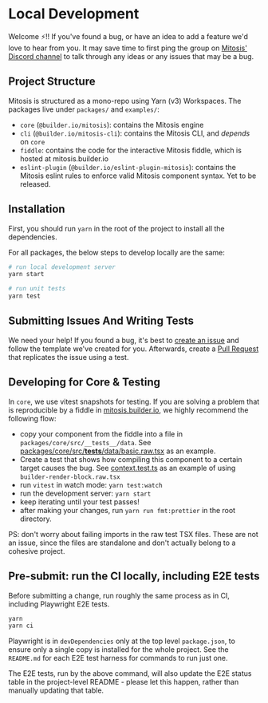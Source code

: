 # Local Development

Welcome ⚡️!! If you've found a bug, or have an idea to add a feature we'd love to hear from you. It may save time to first ping the group on [Mitosis' Discord channel](https://discord.com/channels/842438759945601056/935218469799071835) to talk through any ideas or any issues that may be a bug.

## Project Structure

Mitosis is structured as a mono-repo using Yarn (v3) Workspaces. The packages
live under `packages/` and `examples/`:

- `core` (`@builder.io/mitosis`): contains the Mitosis engine
- `cli` (`@builder.io/mitosis-cli`): contains the Mitosis CLI, and _depends_ on `core`
- `fiddle`: contains the code for the interactive Mitosis fiddle, which is hosted at mitosis.builder.io
- `eslint-plugin` (`@builder.io/eslint-plugin-mitosis`): contains the Mitosis eslint rules to enforce valid Mitosis component syntax. Yet to be released.

## Installation

First, you should run `yarn` in the root of the project to install all the dependencies.

For all packages, the below steps to develop locally are the same:

```bash
# run local development server
yarn start

# run unit tests
yarn test
```

## Submitting Issues And Writing Tests

We need your help! If you found a bug, it's best to [create an issue](https://github.com/BuilderIO/mitosis/issues/new/choose) and follow the template we've created for you. Afterwards, create a [Pull Request](https://docs.github.com/en/pull-requests/collaborating-with-pull-requests/proposing-changes-to-your-work-with-pull-requests/creating-a-pull-request) that replicates the issue using a test.

## Developing for Core & Testing

In `core`, we use vitest snapshots for testing. If you are solving a problem that is reproducible by a fiddle in [mitosis.builder.io](https://mitosis.builder.io), we highly recommend the following flow:

- copy your component from the fiddle into a file in `packages/core/src/__tests__/data`. See [packages/core/src/**tests**/data/basic.raw.tsx](/packages/core/src/__tests__/data/basic.raw.tsx) as an example.
- Create a test that shows how compiling this component to a certain target causes the bug. See [context.test.ts](/packages/core/src/__tests__/context.test.ts) as an example of using `builder-render-block.raw.tsx`
- run `vitest` in watch mode: `yarn test:watch`
- run the development server: `yarn start`
- keep iterating until your test passes!
- after making your changes, run `yarn run fmt:prettier` in the root directory.

PS: don't worry about failing imports in the raw test TSX files. These are not an issue, since the files are standalone and don't actually belong to a cohesive project.

## Pre-submit: run the CI locally, including E2E tests

Before submitting a change, run roughly the same process as in CI, including
Playwright E2E tests.

```bash
yarn
yarn ci
```

Playwright is in `devDependencies` only at the top level `package.json`, to
ensure only a single copy is installed for the whole project. See the
`README.md` for each E2E test harness for commands to run just one.

The E2E tests, run by the above command, will also update the E2E status table
in the project-level README - please let this happen, rather than manually
updating that table.
